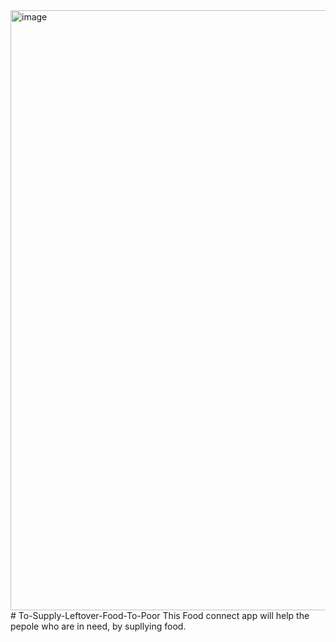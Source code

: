 <img width="960" alt="image" src="https://github.com/user-attachments/assets/3b604afe-58d5-457e-a879-126f1ebf198d">
# To-Supply-Leftover-Food-To-Poor
This Food connect app will help the pepole who are in need, by supllying food.
